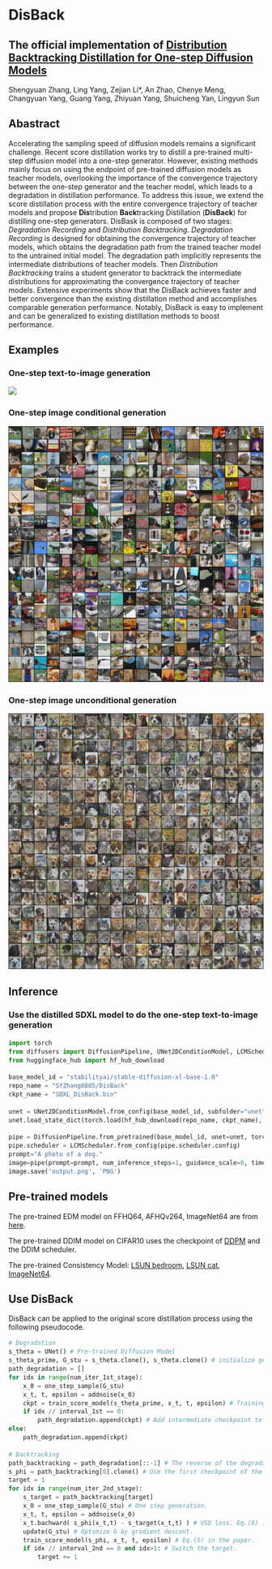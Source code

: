 # DisBack
## The official implementation of [Distribution Backtracking Distillation for One-step Diffusion Models](https://github.com/SYZhang0805/DisBack)
Shengyuan Zhang, Ling Yang, Zejian Li*, An Zhao, Chenye Meng, Changyuan Yang, Guang Yang, Zhiyuan Yang, Shuicheng Yan, Lingyun Sun

## Abastract
Accelerating the sampling speed of diffusion models remains a significant challenge. Recent score distillation works try to distill a pre-trained multi-step diffusion model into a one-step generator. 
However, existing methods mainly focus on using the endpoint of pre-trained diffusion models as teacher models, overlooking the importance of the convergence trajectory between the one-step generator and the teacher model, which leads to a degradation in distillation performance.
To address this issue, we extend the score distillation process with the entire convergence trajectory of teacher models and propose **Dis**tribution **Back**tracking Distillation (**DisBack**) for distilling one-step generators. DisBask is composed of two stages: _Degradation Recording_ and _Distribution Backtracking_. 
_Degradation Recording_ is designed for obtaining the convergence trajectory of teacher models, which obtains the degradation path from the trained teacher model to the untrained initial model. 
The degradation path implicitly represents the intermediate distributions of teacher models.
Then _Distribution Backtracking_ trains a student generator to backtrack the intermediate distributions for approximating the convergence trajectory of teacher models.
Extensive experiments show that the DisBack achieves faster and better convergence than the existing distillation method and accomplishes comparable generation performance.
Notably, DisBack is easy to implement and can be generalized to existing distillation methods to boost performance.

## Examples
### One-step text-to-image generation
![](https://github.com/SYZhang0805/DisBack/blob/main/samples/samples1.png)

### One-step image conditional generation
![](https://github.com/SYZhang0805/DisBack/blob/main/samples/imagenet.png)

### One-step image unconditional generation
![](https://github.com/SYZhang0805/DisBack/blob/main/samples/afhqv2.png)

## Inference
### Use the distilled SDXL model to do the one-step text-to-image generation
```python
import torch
from diffusers import DiffusionPipeline, UNet2DConditionModel, LCMScheduler
from huggingface_hub import hf_hub_download

base_model_id = "stabilityai/stable-diffusion-xl-base-1.0"
repo_name = "SYZhang0805/DisBack"
ckpt_name = "SDXL_DisBack.bin"

unet = UNet2DConditionModel.from_config(base_model_id, subfolder="unet").to("cuda", torch.float16)
unet.load_state_dict(torch.load(hf_hub_download(repo_name, ckpt_name), map_location="cuda"))

pipe = DiffusionPipeline.from_pretrained(base_model_id, unet=unet, torch_dtype=torch.float16, use_safetensors=True, variant="fp16").to("cuda")
pipe.scheduler = LCMScheduler.from_config(pipe.scheduler.config)
prompt="A photo of a dog." 
image=pipe(prompt=prompt, num_inference_steps=1, guidance_scale=0, timesteps=[399], height=1024, width=1024).images[0]
image.save('output.png', 'PNG')
```

## Pre-trained models
The pre-trained EDM model on FFHQ64, AFHQv264, ImageNet64 are from [here](https://nvlabs-fi-cdn.nvidia.com/edm/pretrained/).

The pre-trained DDIM model on CIFAR10 uses the checkpoint of [DDPM](https://github.com/VainF/Diff-Pruning/releases/download/v0.0.1/ddpm_ema_cifar10.zip) and the DDIM scheduler.

The pre-trained Consistency Model: [LSUN bedroom](https://openaipublic.blob.core.windows.net/consistency/cd_bedroom256_lpips.pt), [LSUN cat](https://openaipublic.blob.core.windows.net/consistency/cd_cat256_lpips.pt), [ImageNet64](https://openaipublic.blob.core.windows.net/consistency/cd_imagenet64_lpips.pt).

## Use DisBack
DisBack can be applied to the original score distillation process using the following pseudocode.

```python
# Degradation
s_theta = UNet() # Pre-trained Diffusion Model
s_theta_prime, G_stu = s_theta.clone(), s_theta.clone() # initialize generator and the beginning of the degradation path.
path_degradation = []
for idx in range(num_iter_1st_stage):
	x_0 = one_step_sample(G_stu)
	x_t, t, epsilon = addnoise(x_0)
	ckpt = train_score_model(s_theta_prime, x_t, t, epsilon) # Training strategy depends on the type of pre-trained model used. Eq.(7) in the paper.
	if idx // interval_1st == 0:
		path_degradation.append(ckpt) # Add intermediate checkpoint to the degradation path.
else:
	path_degradation.append(ckpt)

# Backtracking 
path_backtracking = path_degradation[::-1] # The reverse of the degradation path is viewed as the convergence trajectory.
s_phi = path_backtracking[0].clone() # Use the first checkpoint of the convergence trajectory as the initial s_phi.
target = 1
for idx in range(num_iter_2nd_stage):
	s_target = path_backtracking[target]
	x_0 = one_step_sample(G_stu) # One step generation.
	x_t, t, epsilon = addnoise(x_0)
	x_t.bachward( s_phi(x_t,t) - s_target(x_t,t) ) # VSD loss. Eq.(8) in the paper.
	update(G_stu) # Optimize G by gradient descent.
	train_score_model(s_phi, x_t, t, epsilon) # Eq.(5) in the paper.
	if idx // interval_2nd == 0 and idx>1: # Switch the target.
		target += 1 
```
